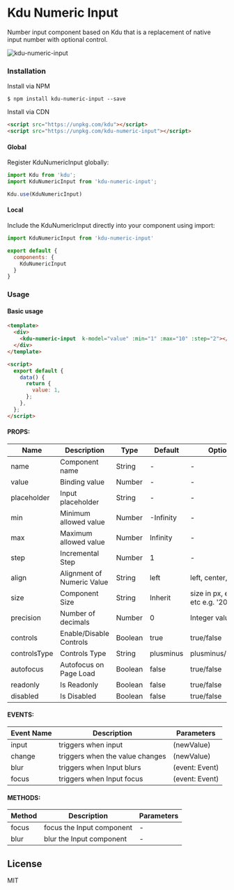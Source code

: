 # Kdu Numeric Input

Number input component based on Kdu that is a replacement of native input number with optional control.

![kdu-numeric-input](https://user-images.githubusercontent.com/36194663/44717643-33e4ea00-aadb-11e8-82bf-e1fdeeea3bb5.gif)

### Installation

Install via NPM

`$ npm install kdu-numeric-input --save`

Install via CDN

```html
<script src="https://unpkg.com/kdu"></script>
<script src="https://unpkg.com/kdu-numeric-input"></script>
```

#### Global

Register KduNumericInput globally:

```javascript
import Kdu from 'kdu';
import KduNumericInput from 'kdu-numeric-input';

Kdu.use(KduNumericInput)
```

#### Local

Include the KduNumericInput  directly into your component using import:

```javascript
import KduNumericInput from 'kdu-numeric-input'

export default {
  components: {
    KduNumericInput
  }
}
```
### Usage

#### Basic usage

```html
<template>
  <div>
    <kdu-numeric-input  k-model="value" :min="1" :max="10" :step="2"></kdu-numeric-input>
  </div>
</template>

<script>
  export default {
    data() {
      return {
        value: 1,
      };
    },
  };
</script>
```

#### PROPS:

| Name             | Description                 |  Type         |  Default     | Options       |
| -----------      | ---------------             | ------------  | ------------ | ------------  |
|  name            |  Component name             | String        |     -        |      -        |
|  value           |  Binding value              | Number        |     -        |      -            |
|  placeholder     |  Input placeholder          | String        |     -        |      -         |
|  min             |  Minimum allowed value      | Number        |  -Infinity   |      -        |
|  max             |  Maximum allowed value      | Number        |   Infinity   |      -          |
|  step            |  Incremental Step           | Number        |      1       |      -          |
|  align           |  Alignment of Numeric Value | String        |     left     | left, center, right |
|  size            |  Component Size             | String        |   Inherit    | size in px, em, rem etc e.g. '20px'          |
|  precision       |  Number of decimals         | Number        |      0       |   Integer value|
|  controls        |  Enable/Disable Controls    | Boolean       |    true      |   true/false|
|  controlsType    |  Controls Type              | String        |  plusminus   |   plusminus/updown|
|  autofocus       |  Autofocus on Page Load     | Boolean       |    false     |   true/false|
|  readonly        |  Is Readonly                | Boolean       |    false     |   true/false|
|  disabled        |  Is Disabled                | Boolean       |    false     |   true/false|


#### EVENTS:

Event Name | Description        | Parameters
-----------|--------------------|--------------
input      | triggers when input| (newValue)
change     | triggers when the value changes| (newValue)
blur       | triggers when Input blurs| (event: Event)
focus      | triggers when Input focus| (event: Event)


#### METHODS:

Method | Description | Parameters
---|--- | ----
focus | focus the Input component| -
blur | blur the Input component| -

## License

MIT
